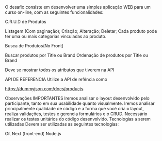 O desafio consiste em desenvolver uma simples aplicação WEB para um curso on-line, com as seguintes funcionalidades:

C.R.U.D de Produtos

Listagem (Com paginação);
Criação;
Alteração;
Deletar;
Cada produto pode ter uma ou mais categorias vinculadas ao produto.

Busca de Produtos(No Front)

Buscar produtos por Title ou Brand Ordenação de produtos por Title ou Brand

Deve se mostrar todos os atributos que tiverem na API

API DE REFERENCIA
Utilize a API de refência como

https://dummyjson.com/docs/products

Observações IMPORTANTES
Iremos analisar o layout desenvolvido pelo participante, tanto em sua usabilidade quanto visualmente.
Iremos analisar principalmente qualidade de código e a forma que você cria o layout, realiza validações, testes e gerencia formulários e o CRUD.
Necessário realizar os testes unitários do código desenvolvido.
Tecnologias a serem utilizadas
Devem ser utilizadas as seguintes tecnologias:

Git
Next (front-end)
Node.js

